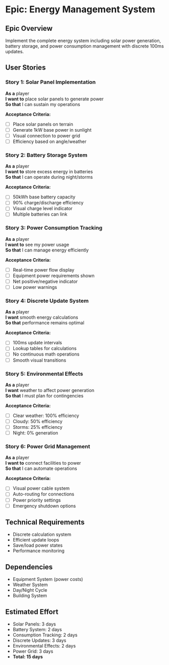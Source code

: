 # Epic: Energy Management System

## Epic Overview
Implement the complete energy system including solar power generation, battery storage, and power consumption management with discrete 100ms updates.

## User Stories

### Story 1: Solar Panel Implementation
**As a** player  
**I want to** place solar panels to generate power  
**So that** I can sustain my operations

**Acceptance Criteria:**
- [ ] Place solar panels on terrain
- [ ] Generate 1kW base power in sunlight
- [ ] Visual connection to power grid
- [ ] Efficiency based on angle/weather

### Story 2: Battery Storage System
**As a** player  
**I want to** store excess energy in batteries  
**So that** I can operate during night/storms

**Acceptance Criteria:**
- [ ] 50kWh base battery capacity
- [ ] 90% charge/discharge efficiency
- [ ] Visual charge level indicator
- [ ] Multiple batteries can link

### Story 3: Power Consumption Tracking
**As a** player  
**I want to** see my power usage  
**So that** I can manage energy efficiently

**Acceptance Criteria:**
- [ ] Real-time power flow display
- [ ] Equipment power requirements shown
- [ ] Net positive/negative indicator
- [ ] Low power warnings

### Story 4: Discrete Update System
**As a** player  
**I want** smooth energy calculations  
**So that** performance remains optimal

**Acceptance Criteria:**
- [ ] 100ms update intervals
- [ ] Lookup tables for calculations
- [ ] No continuous math operations
- [ ] Smooth visual transitions

### Story 5: Environmental Effects
**As a** player  
**I want** weather to affect power generation  
**So that** I must plan for contingencies

**Acceptance Criteria:**
- [ ] Clear weather: 100% efficiency
- [ ] Cloudy: 50% efficiency
- [ ] Storms: 25% efficiency
- [ ] Night: 0% generation

### Story 6: Power Grid Management
**As a** player  
**I want to** connect facilities to power  
**So that** I can automate operations

**Acceptance Criteria:**
- [ ] Visual power cable system
- [ ] Auto-routing for connections
- [ ] Power priority settings
- [ ] Emergency shutdown options

## Technical Requirements
- Discrete calculation system
- Efficient update loops
- Save/load power states
- Performance monitoring

## Dependencies
- Equipment System (power costs)
- Weather System
- Day/Night Cycle
- Building System

## Estimated Effort
- Solar Panels: 3 days
- Battery System: 2 days
- Consumption Tracking: 2 days
- Discrete Updates: 3 days
- Environmental Effects: 2 days
- Power Grid: 3 days
- **Total: 15 days**